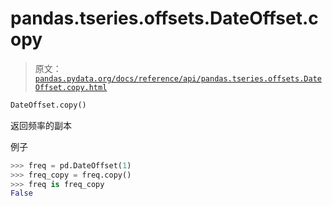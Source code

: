 # pandas.tseries.offsets.DateOffset.copy

> 原文：[`pandas.pydata.org/docs/reference/api/pandas.tseries.offsets.DateOffset.copy.html`](https://pandas.pydata.org/docs/reference/api/pandas.tseries.offsets.DateOffset.copy.html)

```py
DateOffset.copy()
```

返回频率的副本

例子

```py
>>> freq = pd.DateOffset(1)
>>> freq_copy = freq.copy()
>>> freq is freq_copy
False 
```

